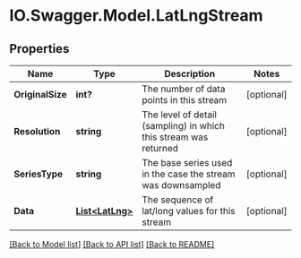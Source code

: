 # IO.Swagger.Model.LatLngStream
## Properties

Name | Type | Description | Notes
------------ | ------------- | ------------- | -------------
**OriginalSize** | **int?** | The number of data points in this stream | [optional] 
**Resolution** | **string** | The level of detail (sampling) in which this stream was returned | [optional] 
**SeriesType** | **string** | The base series used in the case the stream was downsampled | [optional] 
**Data** | [**List&lt;LatLng&gt;**](LatLng.md) | The sequence of lat/long values for this stream | [optional] 

[[Back to Model list]](../README.md#documentation-for-models) [[Back to API list]](../README.md#documentation-for-api-endpoints) [[Back to README]](../README.md)

